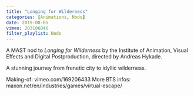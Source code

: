 ```yaml
---
title: "Longing for Wilderness"
categories: [Animations, Nods]
date: 2019-08-05
vimeo: 203106846
filter_playlist: Nods
---
```


A MAST nod to _Longing for Wilderness_ by the Institute of Animation, Visual Effects and Digital Postproduction, directed by Andreas Hykade.

A stunning journey from frenetic city to idyllic wilderness.

Making-of: vimeo.com/169206433
More BTS infos: maxon.net/en/industries/games/virtual-escape/